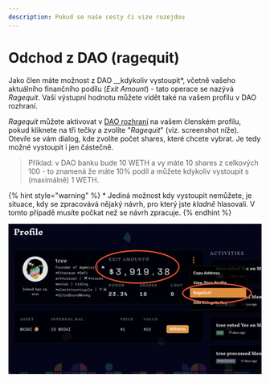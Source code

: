 ```yaml
---
description: Pokud se naše cesty či vize rozejdou
---
```


# Odchod z DAO \(ragequit\)

Jako člen máte možnost z DAO __kdykoliv vystoupit\*, včetně vašeho aktuálního finančního podílu \(_Exit Amount_\) - tato operace se nazývá _Ragequit_. Vaší výstupní hodnotu můžete vidět také na vašem profilu v DAO rozhraní.

_Ragequit_ můžete aktivovat v [DAO rozhraní](https://app.daohaus.club/dao/0x64/0xf762ace2c215fdad031b33c656982718c4084786) na vašem členském profilu, pokud kliknete na tři tečky a zvolíte "_Ragequit_" \(viz. screenshot níže\). Otevře se vám dialog, kde zvolíte počet shares, které chcete vybrat. Je tedy možné vystoupit i jen částečně.

> Příklad: v DAO banku bude 10 WETH a vy máte 10 shares z celkových 100 - to znamená že máte 10% podíl a můžete kdykoliv vystoupit s \(maximálně\) 1 WETH.

{% hint style="warning" %}
\* Jediná možnost kdy vystoupit nemůžete, je situace, kdy se zpracovává nějaký návrh, pro který jste _kladně_ hlasovali. V tomto případě musíte počkat než se návrh zpracuje.
{% endhint %}

![Va&#x161;e v&#xFD;stupn&#xED; hodnota a jak aktivovat Ragequit](../.gitbook/assets/ragequit-screen.png)

